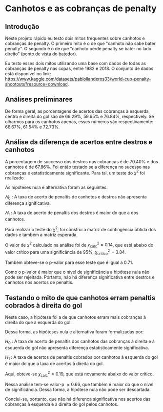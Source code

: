 # Canhotos e as cobranças de penalty

## Introdução

Neste projeto rápido eu testo dois mitos frequentes sobre canhotos e cobranças de penalty. O primeiro mito é o de que "canhoto não sabe bater penalty". O segundo é o de que "canhoto perde penalty se bater no lado direito" (ponto de vista do batedor).

Eu testo esses dois mitos utilizando uma base com dados de todas as cobranças de penalty nas copas, entre 1982 e 2018. O conjunto de dados está disponível no link: https://www.kaggle.com/datasets/pablollanderos33/world-cup-penalty-shootouts?resource=download. 

## Análises preliminares

De forma geral, as porcentagens de acertos das cobranças à esquerda, centro e direita do gol são de 69.29%, 59.65% e 76.84%, respectively. Se olharmos para os canhotos apenas, esses números são respectivamente: 66.67%, 61.54% e 72.73%.

## Análise da diferença de acertos entre destros e canhotos

A porcentagem de successo dos destros nas cobranças é de 70.40% e dos canhotos é de 67.86%. Foi então testado se a diferença no sucesso nas cobranças é estatisticamente significante. Para tal, um teste do $\chi^2$ foi realizado.

As hipóteses nula e alternativa foram as seguintes:

$𝐻_0$ : A taxa de acerto de penaltis de canhotos e destros não apresenta diferença significativa.

$𝐻_1$ : A taxa de acerto de penaltis dos destros é maior do que a dos canhotos.

Para realizar o teste do $\chi^2$, foi construí a matriz de contingência obtida dos dados e também a matriz esperada.

O valor de $\chi^2$ calculado na análise foi de $\chi^2_{\text{calc}} \approx 0.14$, que está abaixo do valor crítico para uma significância de 95%, $\chi^2_{\text{critico}} = 3.84.$

Também obteve-se o p-valor para esse teste que é igual a 0.71. 

Como o p-valor é maior que o nível de significância a hipótese nula não pode ser rejeitada. Portanto, não há diferença significativa entre destros e canhotos nos acertos de penaltis.

## Testando o mito de que canhotos erram penaltis cobrados à direita do gol

Neste caso, a hipótese foi a de que canhotos erram mais cobranças à direita do que à esquerda do gol.

Dessa forma, as hipóteses nula e alternativa foram formalizadas por:

$H_0$ : A taxa de acerto de penaltis dos canhotos das cobranças à direita e à esquerda do gol não apresenta diferença estatisticamente significativa.

$H_1$ : A taxa de acertos de penaltis cobrados por canhotos à esquerda do gol é maior do que a taxa de acertos à direita do gol.

Aqui, obteve-se $\chi^2_{\text{calc}} \approx 0.19$, que está novamente abaixo do valor crítico.

Nessa análise tem-se valor-p $\approx 0.66$, que também é maior do que o nível de significância. Dessa forma, a hipótese nula não pode ser descartada.

Conclui-se, portanto, que não há diferença significativa nos acertos das cobranças à esquerda e à direita do gol pelos canhotos.  
